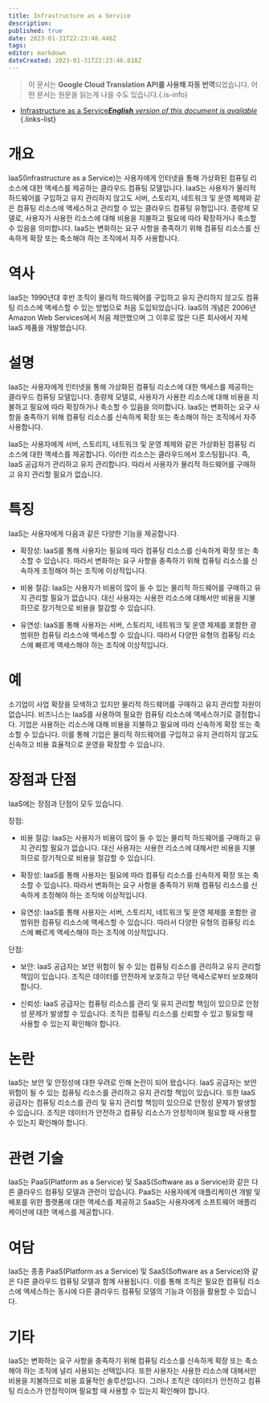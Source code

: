 ```yaml
---
title: Infrastructure as a Service
description: 
published: true
date: 2023-01-31T22:23:48.446Z
tags: 
editor: markdown
dateCreated: 2023-01-31T22:23:46.818Z
---
```


> 이 문서는 **Google Cloud Translation API를 사용해 자동 번역**되었습니다.
어떤 문서는 원문을 읽는게 나을 수도 있습니다.{.is-info}

- [Infrastructure as a Service***English** version of this document is available*](/en/Knowledge-base/Dictionary/infrastructure-as-a-service)
{.links-list}


# 개요
IaaS(Infrastructure as a Service)는 사용자에게 인터넷을 통해 가상화된 컴퓨팅 리소스에 대한 액세스를 제공하는 클라우드 컴퓨팅 모델입니다. IaaS는 사용자가 물리적 하드웨어를 구입하고 유지 관리하지 않고도 서버, 스토리지, 네트워크 및 운영 체제와 같은 컴퓨팅 리소스에 액세스하고 관리할 수 있는 클라우드 컴퓨팅 유형입니다. 종량제 모델로, 사용자가 사용한 리소스에 대해 비용을 지불하고 필요에 따라 확장하거나 축소할 수 있음을 의미합니다. IaaS는 변화하는 요구 사항을 충족하기 위해 컴퓨팅 리소스를 신속하게 확장 또는 축소해야 하는 조직에서 자주 사용합니다.

# 역사
IaaS는 1990년대 후반 조직이 물리적 하드웨어를 구입하고 유지 관리하지 않고도 컴퓨팅 리소스에 액세스할 수 있는 방법으로 처음 도입되었습니다. IaaS의 개념은 2006년 Amazon Web Services에서 처음 제안했으며 그 이후로 많은 다른 회사에서 자체 IaaS 제품을 개발했습니다.

# 설명
IaaS는 사용자에게 인터넷을 통해 가상화된 컴퓨팅 리소스에 대한 액세스를 제공하는 클라우드 컴퓨팅 모델입니다. 종량제 모델로, 사용자가 사용한 리소스에 대해 비용을 지불하고 필요에 따라 확장하거나 축소할 수 있음을 의미합니다. IaaS는 변화하는 요구 사항을 충족하기 위해 컴퓨팅 리소스를 신속하게 확장 또는 축소해야 하는 조직에서 자주 사용합니다.

IaaS는 사용자에게 서버, 스토리지, 네트워크 및 운영 체제와 같은 가상화된 컴퓨팅 리소스에 대한 액세스를 제공합니다. 이러한 리소스는 클라우드에서 호스팅됩니다. 즉, IaaS 공급자가 관리하고 유지 관리합니다. 따라서 사용자가 물리적 하드웨어를 구매하고 유지 관리할 필요가 없습니다.

# 특징
IaaS는 사용자에게 다음과 같은 다양한 기능을 제공합니다.

- 확장성: IaaS를 통해 사용자는 필요에 따라 컴퓨팅 리소스를 신속하게 확장 또는 축소할 수 있습니다. 따라서 변화하는 요구 사항을 충족하기 위해 컴퓨팅 리소스를 신속하게 조정해야 하는 조직에 이상적입니다.

- 비용 절감: IaaS는 사용자가 비용이 많이 들 수 있는 물리적 하드웨어를 구매하고 유지 관리할 필요가 없습니다. 대신 사용자는 사용한 리소스에 대해서만 비용을 지불하므로 장기적으로 비용을 절감할 수 있습니다.

- 유연성: IaaS를 통해 사용자는 서버, 스토리지, 네트워크 및 운영 체제를 포함한 광범위한 컴퓨팅 리소스에 액세스할 수 있습니다. 따라서 다양한 유형의 컴퓨팅 리소스에 빠르게 액세스해야 하는 조직에 이상적입니다.

# 예
소기업이 사업 확장을 모색하고 있지만 물리적 하드웨어를 구매하고 유지 관리할 자원이 없습니다. 비즈니스는 IaaS를 사용하여 필요한 컴퓨팅 리소스에 액세스하기로 결정합니다. 기업은 사용하는 리소스에 대해 비용을 지불하고 필요에 따라 신속하게 확장 또는 축소할 수 있습니다. 이를 통해 기업은 물리적 하드웨어를 구입하고 유지 관리하지 않고도 신속하고 비용 효율적으로 운영을 확장할 수 있습니다.

# 장점과 단점
IaaS에는 장점과 단점이 모두 있습니다.

장점:
- 비용 절감: IaaS는 사용자가 비용이 많이 들 수 있는 물리적 하드웨어를 구매하고 유지 관리할 필요가 없습니다. 대신 사용자는 사용한 리소스에 대해서만 비용을 지불하므로 장기적으로 비용을 절감할 수 있습니다.

- 확장성: IaaS를 통해 사용자는 필요에 따라 컴퓨팅 리소스를 신속하게 확장 또는 축소할 수 있습니다. 따라서 변화하는 요구 사항을 충족하기 위해 컴퓨팅 리소스를 신속하게 조정해야 하는 조직에 이상적입니다.

- 유연성: IaaS를 통해 사용자는 서버, 스토리지, 네트워크 및 운영 체제를 포함한 광범위한 컴퓨팅 리소스에 액세스할 수 있습니다. 따라서 다양한 유형의 컴퓨팅 리소스에 빠르게 액세스해야 하는 조직에 이상적입니다.

단점:
- 보안: IaaS 공급자는 보안 위험이 될 수 있는 컴퓨팅 리소스를 관리하고 유지 관리할 책임이 있습니다. 조직은 데이터를 안전하게 보호하고 무단 액세스로부터 보호해야 합니다.

- 신뢰성: IaaS 공급자는 컴퓨팅 리소스를 관리 및 유지 관리할 책임이 있으므로 안정성 문제가 발생할 수 있습니다. 조직은 컴퓨팅 리소스를 신뢰할 수 있고 필요할 때 사용할 수 있는지 확인해야 합니다.

# 논란
IaaS는 보안 및 안정성에 대한 우려로 인해 논란이 되어 왔습니다. IaaS 공급자는 보안 위험이 될 수 있는 컴퓨팅 리소스를 관리하고 유지 관리할 책임이 있습니다. 또한 IaaS 공급자는 컴퓨팅 리소스를 관리 및 유지 관리할 책임이 있으므로 안정성 문제가 발생할 수 있습니다. 조직은 데이터가 안전하고 컴퓨팅 리소스가 안정적이며 필요할 때 사용할 수 있는지 확인해야 합니다.

# 관련 기술
IaaS는 PaaS(Platform as a Service) 및 SaaS(Software as a Service)와 같은 다른 클라우드 컴퓨팅 모델과 관련이 있습니다. PaaS는 사용자에게 애플리케이션 개발 및 배포를 위한 플랫폼에 대한 액세스를 제공하고 SaaS는 사용자에게 소프트웨어 애플리케이션에 대한 액세스를 제공합니다.

# 여담
IaaS는 종종 PaaS(Platform as a Service) 및 SaaS(Software as a Service)와 같은 다른 클라우드 컴퓨팅 모델과 함께 사용됩니다. 이를 통해 조직은 필요한 컴퓨팅 리소스에 액세스하는 동시에 다른 클라우드 컴퓨팅 모델의 기능과 이점을 활용할 수 있습니다.

# 기타
IaaS는 변화하는 요구 사항을 충족하기 위해 컴퓨팅 리소스를 신속하게 확장 또는 축소해야 하는 조직에 널리 사용되는 선택입니다. 또한 사용자는 사용한 리소스에 대해서만 비용을 지불하므로 비용 효율적인 솔루션입니다. 그러나 조직은 데이터가 안전하고 컴퓨팅 리소스가 안정적이며 필요할 때 사용할 수 있는지 확인해야 합니다.